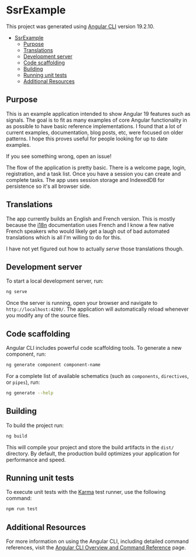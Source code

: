 # SsrExample

This project was generated using [Angular CLI](https://github.com/angular/angular-cli) version 19.2.10.

- [SsrExample](#ssrexample)
  - [Purpose](#purpose)
  - [Translations](#translations)
  - [Development server](#development-server)
  - [Code scaffolding](#code-scaffolding)
  - [Building](#building)
  - [Running unit tests](#running-unit-tests)
  - [Additional Resources](#additional-resources)

## Purpose

This is an example application intended to show Angular 19 features such as
signals. The goal is to fit as many examples of core Angular functionality in as
possible to have basic reference implementations. I found that a lot of current
examples, documentation, blog posts, etc, were focused on older patterns. I hope
this proves useful for people looking for up to date examples.

If you see something wrong, open an issue!

The flow of the application is pretty basic. There is a welcome page, login,
registration, and a task list. Once you have a session you can create and complete
tasks. The app uses session storage and IndexedDB for persistence so it's all
browser side.


## Translations

The app currently builds an English and French version. This is mostly because the
[i18n](https://angular.dev/guide/i18n) documentation uses French and I know a few
native French speakers who would likely get a laugh out of bad automated translations
which is all I'm willing to do for this.

I have not yet figured out how to actually _serve_ those translations though.

## Development server

To start a local development server, run:

```bash
ng serve
```

Once the server is running, open your browser and navigate to `http://localhost:4200/`. The application will automatically reload whenever you modify any of the source files.

## Code scaffolding

Angular CLI includes powerful code scaffolding tools. To generate a new component, run:

```bash
ng generate component component-name
```

For a complete list of available schematics (such as `components`, `directives`, or `pipes`), run:

```bash
ng generate --help
```

## Building

To build the project run:

```bash
ng build
```

This will compile your project and store the build artifacts in the `dist/` directory. By default, the production build optimizes your application for performance and speed.

## Running unit tests

To execute unit tests with the [Karma](https://karma-runner.github.io) test runner, use the following command:

```bash
npm run test
```

## Additional Resources

For more information on using the Angular CLI, including detailed command references, visit the [Angular CLI Overview and Command Reference](https://angular.dev/tools/cli) page.
